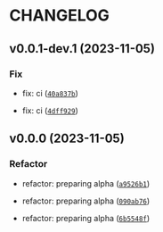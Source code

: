 # CHANGELOG



## v0.0.1-dev.1 (2023-11-05)

### Fix

* fix:  ci ([`40a837b`](https://github.com/nadobando/furiousapi-beanie/commit/40a837b1109047a5a4d72b70ba5f30c9d7789ce9))

* fix:  ci ([`4dff929`](https://github.com/nadobando/furiousapi-beanie/commit/4dff929295396218b308095b0a0e05b1ea0621ab))


## v0.0.0 (2023-11-05)

### Refactor

* refactor: preparing alpha ([`a9526b1`](https://github.com/nadobando/furiousapi-beanie/commit/a9526b1ccede3173c0d1f43428deaf4fb011e4b2))

* refactor: preparing alpha ([`090ab76`](https://github.com/nadobando/furiousapi-beanie/commit/090ab76c6d70f01fd4c74b00e9b4b5edaf0bfb44))

* refactor: preparing alpha ([`6b5548f`](https://github.com/nadobando/furiousapi-beanie/commit/6b5548f8d36837675a97addc7a67622fe9275fd9))
